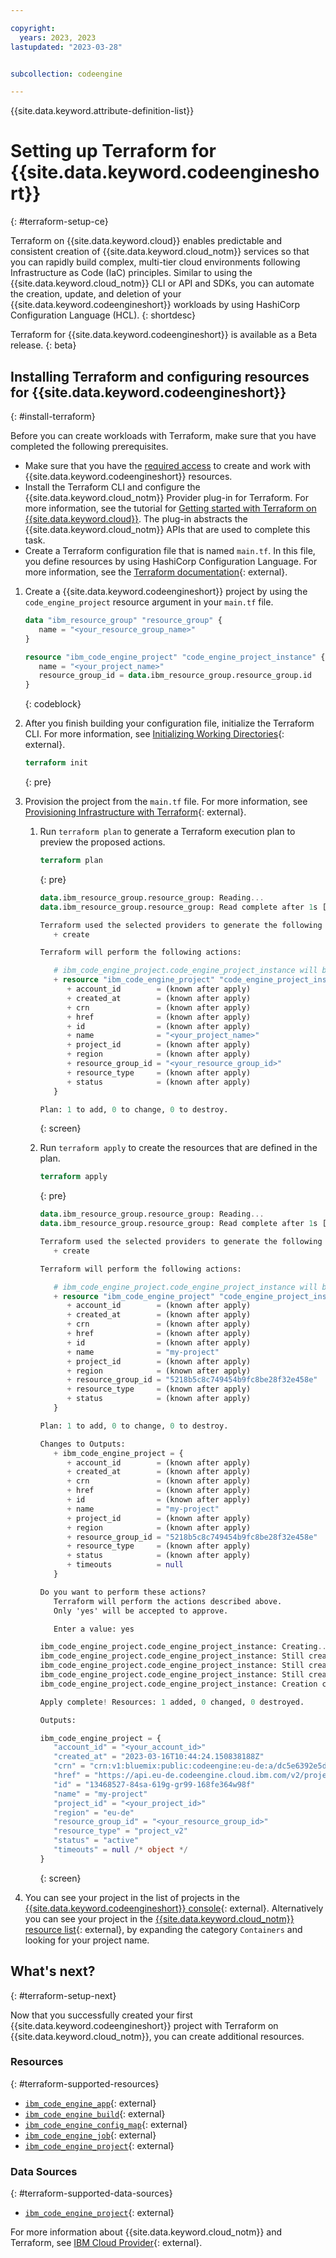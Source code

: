 ```yaml
---

copyright:
  years: 2023, 2023
lastupdated: "2023-03-28"


subcollection: codeengine

---
```


{{site.data.keyword.attribute-definition-list}}

# Setting up Terraform for {{site.data.keyword.codeengineshort}}
{: #terraform-setup-ce}

Terraform on {{site.data.keyword.cloud}} enables predictable and consistent creation of {{site.data.keyword.cloud_notm}} services so that you can rapidly build complex, multi-tier cloud environments following Infrastructure as Code (IaC) principles. Similar to using the {{site.data.keyword.cloud_notm}} CLI or API and SDKs, you can automate the creation, update, and deletion of your {{site.data.keyword.codeengineshort}} workloads by using HashiCorp Configuration Language (HCL).
{: shortdesc}



Terraform for {{site.data.keyword.codeengineshort}} is available as a Beta release.
{: beta}

## Installing Terraform and configuring resources for {{site.data.keyword.codeengineshort}}
{: #install-terraform}

Before you can create workloads with Terraform, make sure that you have completed the following prerequisites.

- Make sure that you have the [required access](/docs/codeengine?topic=codeengine-iam) to create and work with {{site.data.keyword.codeengineshort}} resources.
- Install the Terraform CLI and configure the {{site.data.keyword.cloud_notm}} Provider plug-in for Terraform. For more information, see the tutorial for [Getting started with Terraform on {{site.data.keyword.cloud}}](/docs/ibm-cloud-provider-for-terraform?topic=ibm-cloud-provider-for-terraform-getting-started). The plug-in abstracts the {{site.data.keyword.cloud_notm}} APIs that are used to complete this task.
- Create a Terraform configuration file that is named `main.tf`. In this file, you define resources by using HashiCorp Configuration Language. For more information, see the [Terraform documentation](https://www.terraform.io/docs/language/index.html){: external}.

1. Create a {{site.data.keyword.codeengineshort}} project by using the `code_engine_project` resource argument in your `main.tf` file.

   ```terraform
   data "ibm_resource_group" "resource_group" {
      name = "<your_resource_group_name>"
   }

   resource "ibm_code_engine_project" "code_engine_project_instance" {
      name = "<your_project_name>"
      resource_group_id = data.ibm_resource_group.resource_group.id
   }
   ```
   {: codeblock}


2. After you finish building your configuration file, initialize the Terraform CLI. For more information, see [Initializing Working Directories](https://www.terraform.io/cli/init){: external}.

   ```terraform
   terraform init
   ```
   {: pre}

3. Provision the project from the `main.tf` file. For more information, see [Provisioning Infrastructure with Terraform](https://www.terraform.io/cli/run){: external}.

   1. Run `terraform plan` to generate a Terraform execution plan to preview the proposed actions.

      ```terraform
      terraform plan
      ```
      {: pre}


      ```terraform
      data.ibm_resource_group.resource_group: Reading...
      data.ibm_resource_group.resource_group: Read complete after 1s [id=<your_resource_group_id>]
      
      Terraform used the selected providers to generate the following execution plan. Resource actions are indicated with the following symbols:
         + create

      Terraform will perform the following actions:

         # ibm_code_engine_project.code_engine_project_instance will be created
         + resource "ibm_code_engine_project" "code_engine_project_instance" {
            + account_id        = (known after apply)
            + created_at        = (known after apply)
            + crn               = (known after apply)
            + href              = (known after apply)
            + id                = (known after apply)
            + name              = "<your_project_name>"
            + project_id        = (known after apply)
            + region            = (known after apply)
            + resource_group_id = "<your_resource_group_id>"
            + resource_type     = (known after apply)
            + status            = (known after apply)
         }

      Plan: 1 to add, 0 to change, 0 to destroy.
      ```
      {: screen}

   1. Run `terraform apply` to create the resources that are defined in the plan.

      ```terraform
      terraform apply
      ```
      {: pre}

      ```terraform
      data.ibm_resource_group.resource_group: Reading...
      data.ibm_resource_group.resource_group: Read complete after 1s [id=<your_resource_group_id>]
      
      Terraform used the selected providers to generate the following execution plan. Resource actions are indicated with the following symbols:
         + create

      Terraform will perform the following actions:

         # ibm_code_engine_project.code_engine_project_instance will be created
         + resource "ibm_code_engine_project" "code_engine_project_instance" {
            + account_id        = (known after apply)
            + created_at        = (known after apply)
            + crn               = (known after apply)
            + href              = (known after apply)
            + id                = (known after apply)
            + name              = "my-project"
            + project_id        = (known after apply)
            + region            = (known after apply)
            + resource_group_id = "5218b5c8c749454b9fc8be28f32e458e"
            + resource_type     = (known after apply)
            + status            = (known after apply)
         }

      Plan: 1 to add, 0 to change, 0 to destroy.

      Changes to Outputs:
         + ibm_code_engine_project = {
            + account_id        = (known after apply)
            + created_at        = (known after apply)
            + crn               = (known after apply)
            + href              = (known after apply)
            + id                = (known after apply)
            + name              = "my-project"
            + project_id        = (known after apply)
            + region            = (known after apply)
            + resource_group_id = "5218b5c8c749454b9fc8be28f32e458e"
            + resource_type     = (known after apply)
            + status            = (known after apply)
            + timeouts          = null
         }

      Do you want to perform these actions?
         Terraform will perform the actions described above.
         Only 'yes' will be accepted to approve.

         Enter a value: yes

      ibm_code_engine_project.code_engine_project_instance: Creating...
      ibm_code_engine_project.code_engine_project_instance: Still creating... [10s elapsed]
      ibm_code_engine_project.code_engine_project_instance: Still creating... [20s elapsed]
      ibm_code_engine_project.code_engine_project_instance: Still creating... [30s elapsed]
      ibm_code_engine_project.code_engine_project_instance: Creation complete after 30s [id=13468527-84sa-619g-gr99-168fe364w98f]

      Apply complete! Resources: 1 added, 0 changed, 0 destroyed.

      Outputs:

      ibm_code_engine_project = {
         "account_id" = "<your_account_id>"
         "created_at" = "2023-03-16T10:44:24.150838188Z"
         "crn" = "crn:v1:bluemix:public:codeengine:eu-de:a/dc5e6392e5d14021846031b83e95f190:13468527-84sa-619g-gr99-168fe364w98f::"
         "href" = "https://api.eu-de.codeengine.cloud.ibm.com/v2/projects/13468527-84sa-619g-gr99-168fe364w98f"
         "id" = "13468527-84sa-619g-gr99-168fe364w98f"
         "name" = "my-project"
         "project_id" = "<your_project_id>"
         "region" = "eu-de"
         "resource_group_id" = "<your_resource_group_id>"
         "resource_type" = "project_v2"
         "status" = "active"
         "timeouts" = null /* object */
      }
      ```
      {: screen}

      

6. You can see your project in the list of projects in the [{{site.data.keyword.codeengineshort}} console](https://cloud.ibm.com/codeengine/overview){: external}. Alternatively you can see your project in the [{{site.data.keyword.cloud_notm}} resource list](/resources){: external}, by expanding the category `Containers` and looking for your project name.

## What's next?
{: #terraform-setup-next}

Now that you successfully created your first {{site.data.keyword.codeengineshort}} project with Terraform on {{site.data.keyword.cloud_notm}}, you can create additional resources.

### Resources 
{: #terraform-supported-resources}

* [`ibm_code_engine_app`](https://registry.terraform.io/providers/IBM-Cloud/ibm/latest/docs/resources/code_engine_app){: external}
* [`ibm_code_engine_build`](https://registry.terraform.io/providers/IBM-Cloud/ibm/latest/docs/resources/code_engine_build){: external}
* [`ibm_code_engine_config_map`](https://registry.terraform.io/providers/IBM-Cloud/ibm/latest/docs/resources/code_engine_config_map){: external}
* [`ibm_code_engine_job`](https://registry.terraform.io/providers/IBM-Cloud/ibm/latest/docs/resources/code_engine_job){: external}
* [`ibm_code_engine_project`](https://registry.terraform.io/providers/IBM-Cloud/ibm/latest/docs/resources/code_engine_project){: external}

### Data Sources
{: #terraform-supported-data-sources}

* [`ibm_code_engine_project`](https://registry.terraform.io/providers/IBM-Cloud/ibm/latest/docs/data-sources/code_engine_project){: external}

For more information about {{site.data.keyword.cloud_notm}} and Terraform, see [IBM Cloud Provider](https://registry.terraform.io/providers/IBM-Cloud/ibm/latest/docs){: external}.



